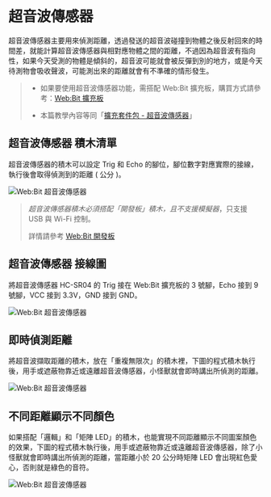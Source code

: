 # 超音波傳感器

超音波傳感器主要用來偵測距離，透過發送的超音波碰撞到物體之後反射回來的時間差，就能計算超音波傳感器與相對應物體之間的距離，不過因為超音波有指向性，如果今天受測的物體是傾斜的，超音波可能就會被反彈到別的地方，或是今天待測物會吸收聲波，可能測出來的距離就會有不準確的情形發生。

> - 如果要使用超音波傳感器功能，需搭配 Web:Bit 擴充板，購買方式請參考：[Web:Bit 擴充板](https://store.webduino.io/products/webbit-extension-board?utm_source=webbit&utm_medium=article#_blank)
>
> - 本篇教學內容等同「[擴充套件包 - 超音波傳感器](../extension-full-package/ultrasonic.html)」

## 超音波傳感器 積木清單

超音波傳感器的積木可以設定 Trig 和 Echo 的腳位，腳位數字對應實際的接線，執行後會取得偵測到的距離 ( 公分 )。

![Web:Bit 超音波傳感器](../../../../media/zh-tw/education/extension-basic-package/ultrasonic-01.jpg)

> *超音波傳感器積木必須搭配「開發板」積木，且不支援模擬器*，只支援 USB 與 Wi-Fi 控制。  
>
> 詳情請參考 [Web:Bit 開發板](https://webbit.webduino.io/tutorials/doc/zh-tw/education/board/board.html)

## 超音波傳感器 接線圖

將超音波傳感器 HC-SR04 的 Trig 接在 Web:Bit 擴充板的 3 號腳，Echo 接到 9 號腳，VCC 接到 3.3V，GND 接到 GND。

![Web:Bit 超音波傳感器](../../../../media/zh-tw/education/extension-basic-package/ultrasonic-02.jpg)

## 即時偵測距離

將超音波擷取距離的積木，放在「重複無限次」的積木裡，下圖的程式積木執行後，用手或遮蔽物靠近或遠離超音波傳感器，小怪獸就會即時講出所偵測的距離。

![Web:Bit 超音波傳感器](../../../../media/zh-tw/education/extension-basic-package/ultrasonic-03.gif)

## 不同距離顯示不同顏色

如果搭配「邏輯」和「矩陣 LED」的積木，也能實現不同距離顯示不同圖案顏色的效果，下圖的程式積木執行後，用手或遮蔽物靠近或遠離超音波傳感器，除了小怪獸就會即時講出所偵測的距離，當距離小於 20 公分時矩陣 LED 會出現紅色愛心，否則就是綠色的音符。

![Web:Bit 超音波傳感器](../../../../media/zh-tw/education/extension-basic-package/ultrasonic-04.jpg)

